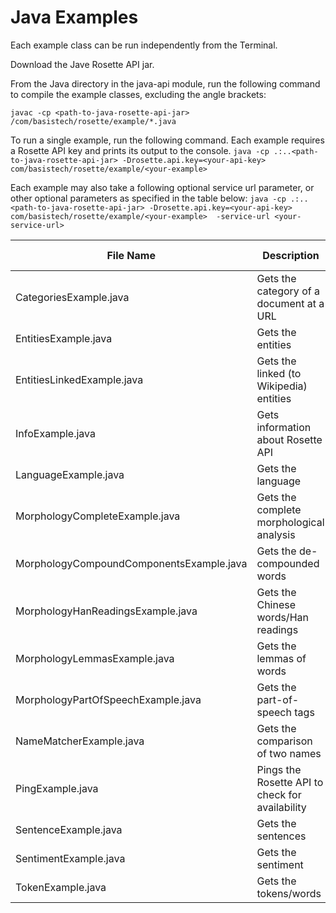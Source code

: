 Java Examples
=============

Each example class can be run independently from the Terminal.

Download the Jave Rosette API jar.
 
From the Java directory in the java-api module, run the following command to compile the example classes, 
excluding the angle brackets:

`javac -cp <path-to-java-rosette-api-jar> /com/basistech/rosette/example/*.java`

To run a single example, run the following command. Each example requires a Rosette API key and prints its output to the console.
`java -cp .:..<path-to-java-rosette-api-jar> -Drosette.api.key=<your-api-key> com/basistech/rosette/example/<your-example>`

Each example may also take a following optional service url parameter, or other optional parameters as specified in the table below:
`java -cp .:..<path-to-java-rosette-api-jar> -Drosette.api.key=<your-api-key> com/basistech/rosette/example/<your-example> 
-service-url <your-service-url>`

| File Name                                   | Description                                     | Optional Parameters
| -------------                               |-------------                                    |--------------------
| CategoriesExample.java                      | Gets the category of a document at a URL        |-url <your-url>
| EntitiesExample.java                        | Gets the entities                               |
| EntitiesLinkedExample.java                  | Gets the linked (to Wikipedia) entities         |
| InfoExample.java                            | Gets information about Rosette API              |
| LanguageExample.java                        | Gets the language                               |
| MorphologyCompleteExample.java              | Gets the complete morphological analysis        |
| MorphologyCompoundComponentsExample.java    | Gets the de-compounded words                    |
| MorphologyHanReadingsExample.java           | Gets the Chinese words/Han readings             |
| MorphologyLemmasExample.java                | Gets the lemmas of words                        |
| MorphologyPartOfSpeechExample.java          | Gets the part-of-speech tags                    |
| NameMatcherExample.java                     | Gets the comparison of two names                |
| PingExample.java                            | Pings the Rosette API to check for availability |
| SentenceExample.java                        | Gets the sentences                              |
| SentimentExample.java                       | Gets the sentiment                              |-file <your-file>
| TokenExample.java                           | Gets the tokens/words                           |